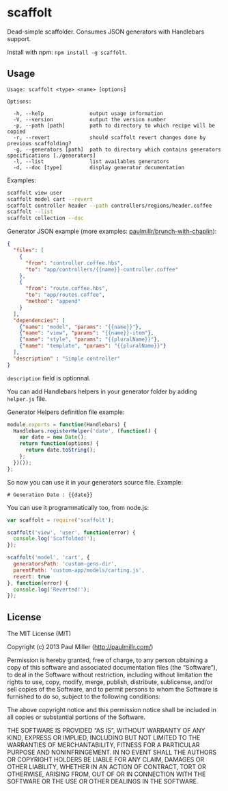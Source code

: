 # scaffolt

Dead-simple scaffolder. Consumes JSON generators with Handlebars support.

Install with npm: `npm install -g scaffolt`.

## Usage

```
Usage: scaffolt <type> <name> [options]

Options:

  -h, --help               output usage information
  -V, --version            output the version number
  -p, --path [path]        path to directory to which recipe will be copied
  -r, --revert             should scaffolt revert changes done by previous scaffolding?
  -g, --generators [path]  path to directory which contains generators specifications [./generators]
  -l, --list               list availables generators
  -d, --doc [type]         display generator documentation
```

Examples:

```bash
scaffolt view user
scaffolt model cart --revert
scaffolt controller header --path controllers/regions/header.coffee
scaffolt --list
scaffolt collection --doc
```

Generator JSON example (more examples: [paulmillr/brunch-with-chaplin](https://github.com/paulmillr/brunch-with-chaplin/tree/master/generators)):

```json
{
  "files": [
    {
      "from": "controller.coffee.hbs",
      "to": "app/controllers/{{name}}-controller.coffee"
    },
    {
      "from": "route.coffee.hbs",
      "to": "app/routes.coffee",
      "method": "append"
    }
  ],
  "dependencies": [
    {"name": "model", "params": "{{name}}"},
    {"name": "view", "params": "{{name}}-item"},
    {"name": "style", "params": "{{pluralName}}"},
    {"name": "template", "params": "{{pluralName}}"}
  ],
  "description" : "Simple controller"
}
```
`description` field is optionnal.

You can add Handlebars helpers in your generator folder by adding `helper.js` file.

Generator Helpers definition file example:

```javascript
module.exports = function(Handlebars) {
  Handlebars.registerHelper('date', (function() {
    var date = new Date();
    return function(options) {
      return date.toString();
    };
  })());
};
```

So now you can use it in your generators source file. Example:

```
# Generation Date : {{date}}
```

You can use it programmatically too, from node.js:

```javascript
var scaffolt = require('scaffolt');

scaffolt('view', 'user', function(error) {
  console.log('Scaffolded!');
});

scaffolt('model', 'cart', {
  generatorsPath: 'custom-gens-dir',
  parentPath: 'custom-app/models/carting.js',
  revert: true
}, function(error) {
  console.log('Reverted!');
});
```

## License

The MIT License (MIT)

Copyright (c) 2013 Paul Miller (http://paulmillr.com/)

Permission is hereby granted, free of charge, to any person obtaining a copy
of this software and associated documentation files (the “Software”), to deal
in the Software without restriction, including without limitation the rights
to use, copy, modify, merge, publish, distribute, sublicense, and/or sell
copies of the Software, and to permit persons to whom the Software is
furnished to do so, subject to the following conditions:

The above copyright notice and this permission notice shall be included in
all copies or substantial portions of the Software.

THE SOFTWARE IS PROVIDED “AS IS”, WITHOUT WARRANTY OF ANY KIND, EXPRESS OR
IMPLIED, INCLUDING BUT NOT LIMITED TO THE WARRANTIES OF MERCHANTABILITY,
FITNESS FOR A PARTICULAR PURPOSE AND NONINFRINGEMENT. IN NO EVENT SHALL THE
AUTHORS OR COPYRIGHT HOLDERS BE LIABLE FOR ANY CLAIM, DAMAGES OR OTHER
LIABILITY, WHETHER IN AN ACTION OF CONTRACT, TORT OR OTHERWISE, ARISING FROM,
OUT OF OR IN CONNECTION WITH THE SOFTWARE OR THE USE OR OTHER DEALINGS IN
THE SOFTWARE.
